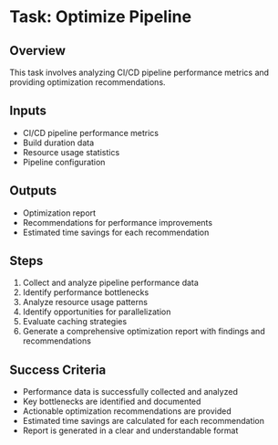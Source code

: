 # Task: Optimize Pipeline

## Overview

This task involves analyzing CI/CD pipeline performance metrics and providing optimization recommendations.

## Inputs

- CI/CD pipeline performance metrics
- Build duration data
- Resource usage statistics
- Pipeline configuration

## Outputs

- Optimization report
- Recommendations for performance improvements
- Estimated time savings for each recommendation

## Steps

1. Collect and analyze pipeline performance data
2. Identify performance bottlenecks
3. Analyze resource usage patterns
4. Identify opportunities for parallelization
5. Evaluate caching strategies
6. Generate a comprehensive optimization report with findings and recommendations

## Success Criteria

- Performance data is successfully collected and analyzed
- Key bottlenecks are identified and documented
- Actionable optimization recommendations are provided
- Estimated time savings are calculated for each recommendation
- Report is generated in a clear and understandable format